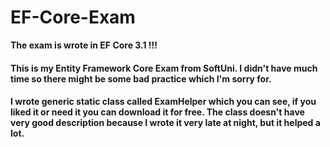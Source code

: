 # EF-Core-Exam
**The exam is wrote in EF Core 3.1 !!!**
#### This is my Entity Framework Core Exam from SoftUni. I didn't have much time so there might be some bad practice which I'm sorry for.
#### I wrote generic static class called ExamHelper which you can see, if you liked it or need it you can download it for free. The class doesn't have very good description because I wrote it very late at night, but it helped a lot.
